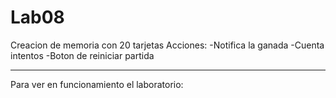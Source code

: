 # Lab08

Creacion de memoria con 20 tarjetas 
Acciones: 
-Notifica la ganada
-Cuenta intentos 
-Boton de reiniciar partida 

----------------------
Para ver en funcionamiento el laboratorio: 
